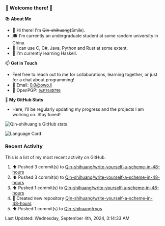 ### 🌟 Welcome there! 🌟

📚 **About Me**
- 👋 Hi there! I'm ~~Qin-shihuang~~(Smile).
- 🎓 I'm currently an undergraduate student at some random university in China.
- 🚀 I can use C, C#, Java, Python and Rust at some extent.
- 🌱 I'm currently learning Haskell.

📫 **Get in Touch**
- Feel free to reach out to me for collaborations, learning together, or just for a chat about programming!
- 📩 Email: 0.0@owo.li
- 🔑 OpenPGP: [`0xF764D796`](https://keys.openpgp.org/vks/v1/by-fingerprint/99D5AF94A1585E16E14895EFBF6C0BF4F764D796)


📝 **My GitHub Stats**
- Here, I'll be regularly updating my progress and the projects I am working on. Stay tuned!

![Qin-shihuang's GitHub stats](https://github-readme-stats.vercel.app/api?username=Qin-shihuang&show_icons=true)

![Language Card](https://github-readme-stats.vercel.app/api/top-langs/?username=Qin-shihuang)
### Recent Activity

This is a list of my most recent activity on GitHub.

<!--RECENT_ACTIVITY:start-->
1. ⬆️ Pushed 3 commit(s) to [Qin-shihuang/write-yourself-a-scheme-in-48-hours](https://github.com/Qin-shihuang/write-yourself-a-scheme-in-48-hours)<br>
2. ⬆️ Pushed 3 commit(s) to [Qin-shihuang/write-yourself-a-scheme-in-48-hours](https://github.com/Qin-shihuang/write-yourself-a-scheme-in-48-hours)<br>
3. ⬆️ Pushed 1 commit(s) to [Qin-shihuang/write-yourself-a-scheme-in-48-hours](https://github.com/Qin-shihuang/write-yourself-a-scheme-in-48-hours)<br>
4. 📔 Created new repository [Qin-shihuang/write-yourself-a-scheme-in-48-hours](https://github.com/Qin-shihuang/write-yourself-a-scheme-in-48-hours)<br>
5. ⬆️ Pushed 1 commit(s) to [Qin-shihuang/rvos](https://github.com/Qin-shihuang/rvos)<br>
<!--RECENT_ACTIVITY:end-->

<!--RECENT_ACTIVITY:last_update-->
Last Updated: Wednesday, September 4th, 2024, 3:14:33 AM
<!--RECENT_ACTIVITY:last_update_end-->
